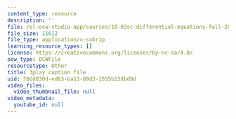 ```yaml
---
content_type: resource
description: ''
file: /ol-ocw-studio-app/courses/18-03sc-differential-equations-fall-2011/70dd830ded63ba1389d31555b238bd8d_pGECDB15L9o.srt
file_size: 11612
file_type: application/x-subrip
learning_resource_types: []
license: https://creativecommons.org/licenses/by-nc-sa/4.0/
ocw_type: OCWFile
resourcetype: Other
title: 3play caption file
uid: 70dd830d-ed63-ba13-89d3-1555b238bd8d
video_files:
  video_thumbnail_file: null
video_metadata:
  youtube_id: null
---
```

